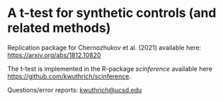 # A t-test for synthetic controls (and related methods)

Replication package for Chernozhukov et al. (2021) available here: https://arxiv.org/abs/1812.10820

The t-test is implemented in the R-package *scinference* available here https://github.com/kwuthrich/scinference.

Questions/error reports: kwuthrich@ucsd.edu